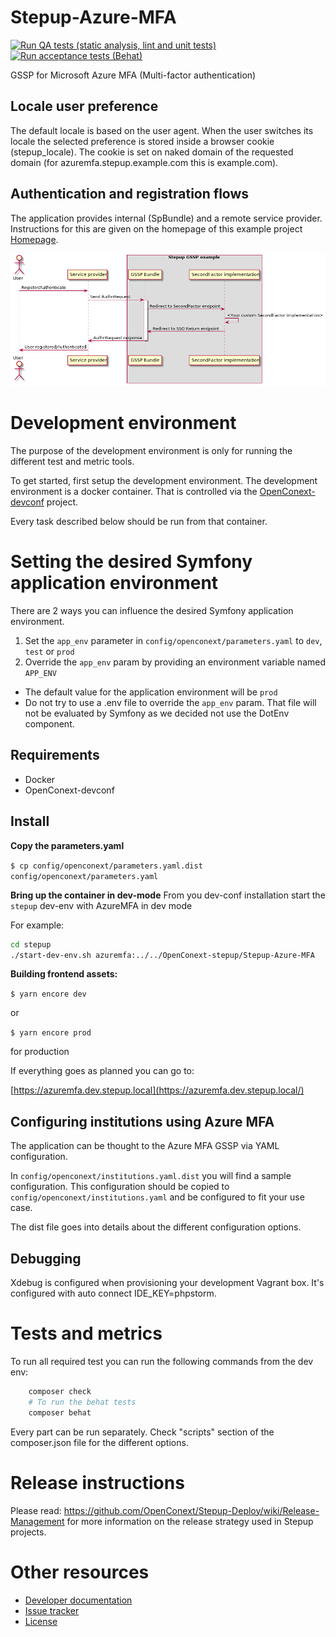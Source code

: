 Stepup-Azure-MFA
===================

[![Run QA tests (static analysis, lint and unit tests)](https://github.com/OpenConext/Stepup-Azure-MFA/actions/workflows/test-integration.yml/badge.svg)](https://github.com/OpenConext/Stepup-Azure-MFA/actions/workflows/test-integration.yml)
[![Run acceptance tests (Behat)](https://github.com/OpenConext/Stepup-Azure-MFA/actions/workflows/test-acceptance.yml/badge.svg)](https://github.com/OpenConext/Stepup-Azure-MFA/actions/workflows/test-acceptance.yml)

GSSP for Microsoft Azure MFA (Multi-factor authentication)

Locale user preference
----------------------

The default locale is based on the user agent. When the user switches its locale the selected preference is stored inside a
browser cookie (stepup_locale). The cookie is set on naked domain of the requested domain (for azuremfa.stepup.example.com this is example.com).

Authentication and registration flows
-------------------------------------

The application provides internal (SpBundle) and a remote service provider. Instructions for this are given 
on the homepage of this example project [Homepage](https://azuremfa.dev.openconext.local/).

![flow](docs/flow.png)
<!---
regenerate docs/flow.png with `plantum1 README.md` or with http://www.plantuml.com/plantuml
@startuml docs/flow
actor User
participant "Service provider" as SP
box "Stepup Azure MFA"
participant "GSSP Bundle" as IdP
participant "SecondFactor implementation" as App
end box
User -> SP: Register/Authenticate
SP -> IdP: Send AuthnRequest
activate IdP
IdP -> App: Redirect to SecondFactor endpoint
App -> App: <Your custom SecondFactor implementation>
App -> IdP: Redirect to SSO Return endpoint
IdP -> SP: AuthnRequest response
deactivate IdP
SP -> User: User registered/Authenticated
@enduml
--->

Development environment
======================

The purpose of the development environment is only for running the different test and metric tools.

To get started, first setup the development environment. The development environment is a docker container. That is
controlled via the [OpenConext-devconf](https://github.com/OpenConext/OpenConext-devconf/) project.

Every task described below should be run from that container.

Setting the desired Symfony application environment
===================================================
There are 2 ways you can influence the desired Symfony application environment.

1. Set the `app_env` parameter in `config/openconext/parameters.yaml` to `dev`, `test` or `prod`
2. Override the `app_env` param by providing an environment variable named `APP_ENV`

- The default value for the application environment will be `prod`
- Do not try to use a .env file to override the `app_env` param. That file will not be evaluated by Symfony as we decided not use the DotEnv component.


Requirements
-------------------
- Docker
- OpenConext-devconf

Install
-------------------
**Copy the parameters.yaml**

`$ cp config/openconext/parameters.yaml.dist config/openconext/parameters.yaml`

**Bring up the container in dev-mode**
From you dev-conf installation start the `stepup` dev-env with AzureMFA in dev mode

For example:

```bash
cd stepup
./start-dev-env.sh azuremfa:../../OpenConext-stepup/Stepup-Azure-MFA
```

**Building frontend assets:**

`$ yarn encore dev` 

or 

`$ yarn encore prod` 

for production 


If everything goes as planned you can go to:

[https://azuremfa.dev.stepup.local](https://azuremfa.dev.stepup.local/)


Configuring institutions using Azure MFA 
----------

The application can be thought to the Azure MFA GSSP via YAML configuration.

In `config/openconext/institutions.yaml.dist` you will find a sample configuration. This configuration should be copied to
`config/openconext/institutions.yaml` and be configured to fit your use case.

The dist file goes into details about the different configuration options.

Debugging
-------------------
Xdebug is configured when provisioning your development Vagrant box. 
It's configured with auto connect IDE_KEY=phpstorm. 

Tests and metrics
======================

To run all required test you can run the following commands from the dev env:

```bash 
    composer check 
    # To run the behat tests
    composer behat
```

Every part can be run separately. Check "scripts" section of the composer.json file for the different options.

Release instructions
=====================

Please read: https://github.com/OpenConext/Stepup-Deploy/wiki/Release-Management for more information on the release strategy used in Stepup projects.

Other resources
======================

 - [Developer documentation](docs/index.md)
 - [Issue tracker](https://www.pivotaltracker.com/n/projects/1163646)
 - [License](LICENSE)
